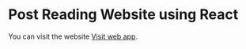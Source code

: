 # Post Reading Website using React

You can visit the website [Visit web app](https://655e30081c57174e878deb47--fanciful-pithivier-0c3ee1.netlify.app/).

